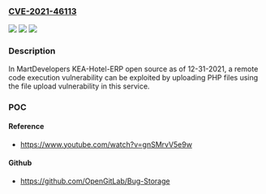 ### [CVE-2021-46113](https://cve.mitre.org/cgi-bin/cvename.cgi?name=CVE-2021-46113)
![](https://img.shields.io/static/v1?label=Product&message=n%2Fa&color=blue)
![](https://img.shields.io/static/v1?label=Version&message=n%2Fa&color=blue)
![](https://img.shields.io/static/v1?label=Vulnerability&message=n%2Fa&color=brighgreen)

### Description

In MartDevelopers KEA-Hotel-ERP open source as of 12-31-2021, a remote code execution vulnerability can be exploited by uploading PHP files using the file upload vulnerability in this service.

### POC

#### Reference
- https://www.youtube.com/watch?v=gnSMrvV5e9w

#### Github
- https://github.com/OpenGitLab/Bug-Storage

